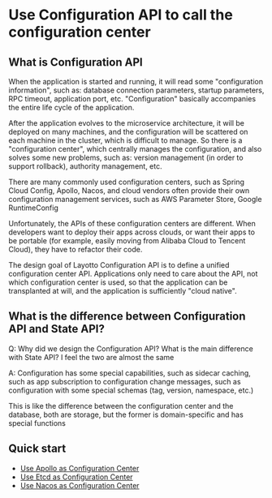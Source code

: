 # Use Configuration API to call the configuration center

## What is Configuration API

When the application is started and running, it will read some "configuration information", such as: database connection parameters, startup parameters, RPC timeout, application port, etc. "Configuration" basically accompanies the entire life cycle of the application.

After the application evolves to the microservice architecture, it will be deployed on many machines, and the configuration will be scattered on each machine in the cluster, which is difficult to manage. So there is a "configuration center", which centrally manages the configuration, and also solves some new problems, such as: version management (in order to support rollback), authority management, etc.

There are many commonly used configuration centers, such as Spring Cloud Config, Apollo, Nacos, and cloud vendors often provide their own configuration management services, such as AWS Parameter Store, Google RuntimeConfig

Unfortunately, the APIs of these configuration centers are different. When developers want to deploy their apps across clouds, or want their apps to be portable (for example, easily moving from Alibaba Cloud to Tencent Cloud), they have to refactor their code.

The design goal of Layotto Configuration API is to define a unified configuration center API. Applications only need to care about the API, not which configuration center is used, so that the application can be transplanted at will, and the application is sufficiently "cloud native".

## What is the difference between Configuration API and State API?
Q: Why did we design the Configuration API?  What is the main difference with State API? I feel the two are almost the same

A: Configuration has some special capabilities, such as sidecar caching, such as app subscription to configuration change messages, such as configuration with some special schemas (tag, version, namespace, etc.)

This is like the difference between the configuration center and the database, both are storage, but the former is domain-specific and has special functions

## Quick start
- [Use Apollo as Configuration Center](start/configuration/start-apollo.md)
- [Use Etcd as Configuration Center](start/configuration/start.md)
- [Use Nacos as Configuration Center](start/configuration/start-nacos.md)